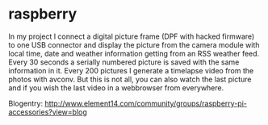 raspberry
=========

In my project I connect a digital picture frame (DPF with hacked firmware) to one USB connector and display the picture from the camera module with local time, date and weather information getting from an RSS weather feed. Every 30 seconds a serially numbered picture is saved with the same information in it. Every 200 pictures I generate a timelapse video from the photos with avconv. But this is not all, you can also watch the last picture and if you wish the last video in a webbrowser from everywhere.

 
Blogentry: http://www.element14.com/community/groups/raspberry-pi-accessories?view=blog
